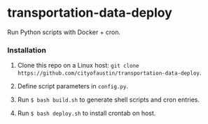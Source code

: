 # transportation-data-deploy
Run Python scripts with Docker + cron.

### Installation

1. Clone this repo on a Linux host: `git clone https://github.com/cityofaustin/transportation-data-deploy`.

2. Define script parameters in `config.py`.

2. Run `$ bash build.sh` to generate shell scripts and cron entries.

3. Run `$ bash deploy.sh` to install crontab on host.
